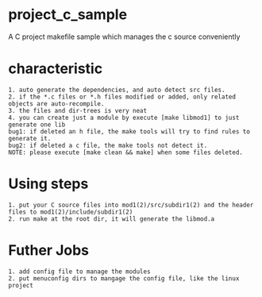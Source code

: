 # project_c_sample
A C project makefile sample which manages the c source conveniently
# characteristic
````
1. auto generate the dependencies, and auto detect src files.
2. if the *.c files or *.h files modified or added, only related objects are auto-recompile.
3. the files and dir-trees is very neat 
4. you can create just a module by execute [make libmod1] to just generate one lib
bug1: if deleted an h file, the make tools will try to find rules to generate it.
bug2: if deleted a c file, the make tools not detect it.
NOTE: please execute [make clean && make] when some files deleted.
````

# Using steps
````
1. put your C source files into mod1(2)/src/subdir1(2) and the header files to mod1(2)/include/subdir1(2)
2. run make at the root dir, it will generate the libmod.a
````
# Futher Jobs
````
1. add config file to manage the modules
2. put menuconfig dirs to mangage the config file, like the linux project
````
